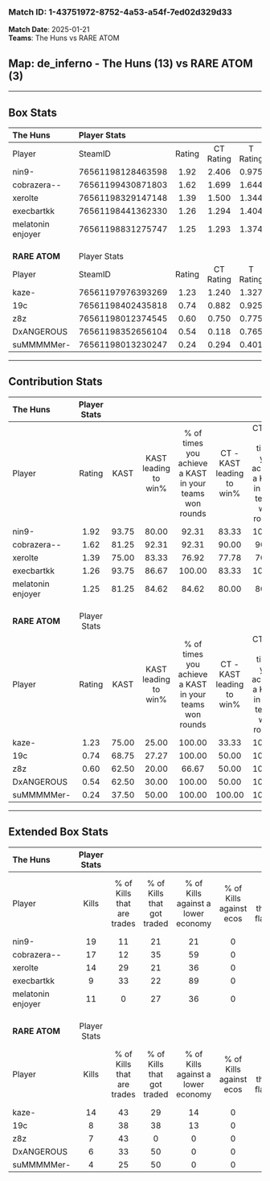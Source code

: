 ### Match ID: 1-43751972-8752-4a53-a54f-7ed02d329d33  
**Match Date**: 2025-01-21  
**Teams**: The Huns vs RARE ATOM  

## **Map**: de_inferno - The Huns (13) vs RARE ATOM (3)  
---  

## Box Stats  

| **The Huns**      | Player Stats      |        |           |          |       |       |       |         |        |      |     |
| :- | :- | :-: | :-: | :-: | :-: | :-: | :-: | :-: | :-: | :-: | :-: |
| Player            | SteamID           | Rating | CT Rating | T Rating | KAST  |  ADR  | Kills | Assists | Deaths | K/D  | HS% |
| nin9-             | 76561198128463598 |  1.92  |   2.406   |  0.975   | 93.75 | 118.3 |  19   |    5    |   8    | 2.38 | 21  |
| cobrazera--       | 76561199430871803 |  1.62  |   1.699   |  1.644   | 81.25 | 103.8 |  17   |    2    |   9    | 1.89 | 47  |
| xerolte           | 76561198329147148 |  1.39  |   1.500   |  1.344   | 75.00 | 97.7  |  14   |    8    |   10   | 1.40 | 42  |
| execbartkk        | 76561198441362330 |  1.26  |   1.294   |  1.404   | 93.75 | 55.4  |   9   |    2    |   5    | 1.80 | 66  |
| melatonin enjoyer | 76561198831275747 |  1.25  |   1.293   |  1.374   | 81.25 | 68.4  |  11   |    2    |   7    | 1.57 | 72  |
|                   |                   |        |           |          |       |       |       |         |        |      |     |
|                   |                   |        |           |          |       |       |       |         |        |      |     |
|                   |                   |        |           |          |       |       |       |         |        |      |     |
| **RARE ATOM**     | Player Stats      |        |           |          |       |       |       |         |        |      |     |
| Player            | SteamID           | Rating | CT Rating | T Rating | KAST  |  ADR  | Kills | Assists | Deaths | K/D  | HS% |
| kaze-             | 76561197976393269 |  1.23  |   1.240   |  1.327   | 75.00 | 90.6  |  14   |    2    |   13   | 1.08 | 35  |
| 19c               | 76561198402435818 |  0.74  |   0.882   |  0.925   | 68.75 | 50.7  |   8   |    3    |   13   | 0.62 | 75  |
| z8z               | 76561198012374545 |  0.60  |   0.750   |  0.775   | 62.50 | 52.1  |   7   |    1    |   14   | 0.50 | 28  |
| DxANGEROUS        | 76561198352656104 |  0.54  |   0.118   |  0.765   | 62.50 | 53.1  |   6   |    4    |   15   | 0.40 | 100 |
| suMMMMMer-        | 76561198013230247 |  0.24  |   0.294   |  0.401   | 37.50 | 53.9  |   4   |    2    |   15   | 0.27 | 75  |
---  

## Contribution Stats  

| **The Huns**      | Player Stats |       |                      |                                                        |                           |                                                             |                          |                                                            |
| :- | :-: | :-: | :-: | :-: | :-: | :-: | :-: | :-: |
| Player            |    Rating    | KAST  | KAST leading to win% | % of times you achieve a KAST in your teams won rounds | CT - KAST leading to win% | CT - % of times you achieve a KAST in your teams won rounds | T - KAST leading to win% | T - % of times you achieve a KAST in your teams won rounds |
| nin9-             |     1.92     | 93.75 |        80.00         |                         92.31                          |           83.33           |                           100.00                            |          66.67           |                           66.67                            |
| cobrazera--       |     1.62     | 81.25 |        92.31         |                         92.31                          |           90.00           |                            90.00                            |          100.00          |                           100.00                           |
| xerolte           |     1.39     | 75.00 |        83.33         |                         76.92                          |           77.78           |                            70.00                            |          100.00          |                           100.00                           |
| execbartkk        |     1.26     | 93.75 |        86.67         |                         100.00                         |           83.33           |                           100.00                            |          100.00          |                           100.00                           |
| melatonin enjoyer |     1.25     | 81.25 |        84.62         |                         84.62                          |           80.00           |                            80.00                            |          100.00          |                           100.00                           |
|                   |              |       |                      |                                                        |                           |                                                             |                          |                                                            |
|                   |              |       |                      |                                                        |                           |                                                             |                          |                                                            |
|                   |              |       |                      |                                                        |                           |                                                             |                          |                                                            |
| **RARE ATOM**     | Player Stats |       |                      |                                                        |                           |                                                             |                          |                                                            |
| Player            |    Rating    | KAST  | KAST leading to win% | % of times you achieve a KAST in your teams won rounds | CT - KAST leading to win% | CT - % of times you achieve a KAST in your teams won rounds | T - KAST leading to win% | T - % of times you achieve a KAST in your teams won rounds |
| kaze-             |     1.23     | 75.00 |        25.00         |                         100.00                         |           33.33           |                           100.00                            |          22.22           |                           100.00                           |
| 19c               |     0.74     | 68.75 |        27.27         |                         100.00                         |           50.00           |                           100.00                            |          22.22           |                           100.00                           |
| z8z               |     0.60     | 62.50 |        20.00         |                         66.67                          |           50.00           |                           100.00                            |          12.50           |                           50.00                            |
| DxANGEROUS        |     0.54     | 62.50 |        30.00         |                         100.00                         |           50.00           |                           100.00                            |          25.00           |                           100.00                           |
| suMMMMMer-        |     0.24     | 37.50 |        50.00         |                         100.00                         |          100.00           |                           100.00                            |          40.00           |                           100.00                           |
---  

## Extended Box Stats  

| **The Huns**      | Player Stats |                            |                            |                                    |                         |                              |                                 |        |                             |                                     |                          |                               |                            |
| :- | :-: | :-: | :-: | :-: | :-: | :-: | :-: | :-: | :-: | :-: | :-: | :-: | :-: |
| Player            |    Kills     | % of Kills that are trades | % of Kills that got traded | % of Kills against a lower economy | % of Kills against ecos | % of Kills that are flawless | % of Kills that are close duels | Deaths | % of Deaths that get traded | % of Deaths against a lower economy | % of Deaths against ecos | % of Deaths that are flawless | % of Deaths that are close |
| nin9-             |      19      |             11             |             21             |                 21                 |            0            |              74              |                5                |   8    |             50              |                 50                  |            0             |              75               |             13             |
| cobrazera--       |      17      |             12             |             35             |                 59                 |            0            |              71              |               12                |   9    |             22              |                 44                  |            0             |              67               |             0              |
| xerolte           |      14      |             29             |             21             |                 36                 |            0            |              57              |                0                |   10   |             20              |                 50                  |            0             |              20               |             10             |
| execbartkk        |      9       |             33             |             22             |                 89                 |            0            |              67              |               11                |   5    |             40              |                 60                  |            0             |              80               |             0              |
| melatonin enjoyer |      11      |             0              |             27             |                 36                 |            0            |              45              |               18                |   7    |             29              |                 29                  |            0             |              86               |             0              |
|                   |              |                            |                            |                                    |                         |                              |                                 |        |                             |                                     |                          |                               |                            |
|                   |              |                            |                            |                                    |                         |                              |                                 |        |                             |                                     |                          |                               |                            |
|                   |              |                            |                            |                                    |                         |                              |                                 |        |                             |                                     |                          |                               |                            |
| **RARE ATOM**     | Player Stats |                            |                            |                                    |                         |                              |                                 |        |                             |                                     |                          |                               |                            |
| Player            |    Kills     | % of Kills that are trades | % of Kills that got traded | % of Kills against a lower economy | % of Kills against ecos | % of Kills that are flawless | % of Kills that are close duels | Deaths | % of Deaths that get traded | % of Deaths against a lower economy | % of Deaths against ecos | % of Deaths that are flawless | % of Deaths that are close |
| kaze-             |      14      |             43             |             29             |                 14                 |            0            |              50              |                0                |   13   |             15              |                  8                  |            0             |              54               |             0              |
| 19c               |      8       |             38             |             38             |                 13                 |            0            |              50              |               13                |   13   |             38              |                 15                  |            0             |              77               |             0              |
| z8z               |      7       |             43             |             0              |                 0                  |            0            |             100              |                0                |   14   |             36              |                 14                  |            0             |              71               |             14             |
| DxANGEROUS        |      6       |             33             |             50             |                 0                  |            0            |              83              |                0                |   15   |             13              |                 13                  |            0             |              67               |             13             |
| suMMMMMer-        |      4       |             25             |             50             |                 0                  |            0            |              25              |               25                |   15   |             27              |                 13                  |            0             |              53               |             13             |
